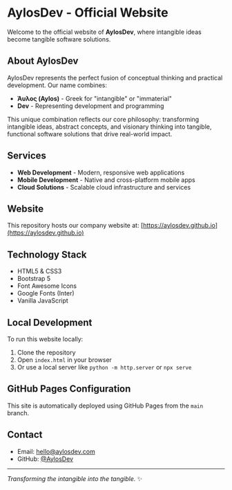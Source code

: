 # AylosDev - Official Website

Welcome to the official website of **AylosDev**, where intangible ideas become tangible software solutions.

## About AylosDev

AylosDev represents the perfect fusion of conceptual thinking and practical development. Our name combines:

- **Άυλος (Aylos)** - Greek for "intangible" or "immaterial"
- **Dev** - Representing development and programming

This unique combination reflects our core philosophy: transforming intangible ideas, abstract concepts, and visionary thinking into tangible, functional software solutions that drive real-world impact.

## Services

- **Web Development** - Modern, responsive web applications
- **Mobile Development** - Native and cross-platform mobile apps
- **Cloud Solutions** - Scalable cloud infrastructure and services

## Website

This repository hosts our company website at: [https://aylosdev.github.io](https://aylosdev.github.io)

## Technology Stack

- HTML5 & CSS3
- Bootstrap 5
- Font Awesome Icons
- Google Fonts (Inter)
- Vanilla JavaScript

## Local Development

To run this website locally:

1. Clone the repository
2. Open `index.html` in your browser
3. Or use a local server like `python -m http.server` or `npx serve`

## GitHub Pages Configuration

This site is automatically deployed using GitHub Pages from the `main` branch.

## Contact

- Email: [hello@aylosdev.com](mailto:hello@aylosdev.com)
- GitHub: [@AylosDev](https://github.com/AylosDev)

---

*Transforming the intangible into the tangible.* ✨
